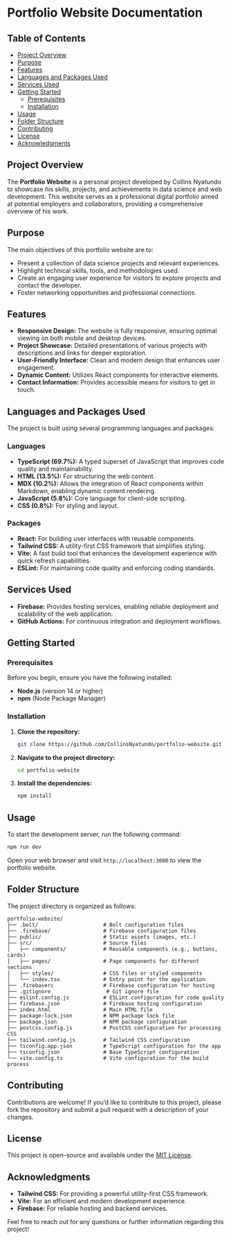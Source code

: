 # Portfolio Website Documentation

## Table of Contents
- [Project Overview](#project-overview)
- [Purpose](#purpose)
- [Features](#features)
- [Languages and Packages Used](#languages-and-packages-used)
- [Services Used](#services-used)
- [Getting Started](#getting-started)
  - [Prerequisites](#prerequisites)
  - [Installation](#installation)
- [Usage](#usage)
- [Folder Structure](#folder-structure)
- [Contributing](#contributing)
- [License](#license)
- [Acknowledgments](#acknowledgments)

## Project Overview
The **Portfolio Website** is a personal project developed by Collins Nyatundo to showcase his skills, projects, and achievements in data science and web development. This website serves as a professional digital portfolio aimed at potential employers and collaborators, providing a comprehensive overview of his work.

## Purpose
The main objectives of this portfolio website are to:
- Present a collection of data science projects and relevant experiences.
- Highlight technical skills, tools, and methodologies used.
- Create an engaging user experience for visitors to explore projects and contact the developer.
- Foster networking opportunities and professional connections.

## Features
- **Responsive Design:** The website is fully responsive, ensuring optimal viewing on both mobile and desktop devices.
- **Project Showcase:** Detailed presentations of various projects with descriptions and links for deeper exploration.
- **User-Friendly Interface:** Clean and modern design that enhances user engagement.
- **Dynamic Content:** Utilizes React components for interactive elements.
- **Contact Information:** Provides accessible means for visitors to get in touch.

## Languages and Packages Used
The project is built using several programming languages and packages:

### Languages
- **TypeScript (69.7%):** A typed superset of JavaScript that improves code quality and maintainability.
- **HTML (13.5%):** For structuring the web content.
- **MDX (10.2%):** Allows the integration of React components within Markdown, enabling dynamic content rendering.
- **JavaScript (5.8%):** Core language for client-side scripting.
- **CSS (0.8%):** For styling and layout.

### Packages
- **React:** For building user interfaces with reusable components.
- **Tailwind CSS:** A utility-first CSS framework that simplifies styling.
- **Vite:** A fast build tool that enhances the development experience with quick refresh capabilities.
- **ESLint:** For maintaining code quality and enforcing coding standards.

## Services Used
- **Firebase:** Provides hosting services, enabling reliable deployment and scalability of the web application.
- **GitHub Actions:** For continuous integration and deployment workflows.

## Getting Started

### Prerequisites
Before you begin, ensure you have the following installed:
- **Node.js** (version 14 or higher)
- **npm** (Node Package Manager)

### Installation
1. **Clone the repository:**
   ```bash
   git clone https://github.com/CollinsNyatundo/portfolio-website.git
   ```

2. **Navigate to the project directory:**
   ```bash
   cd portfolio-website
   ```

3. **Install the dependencies:**
   ```bash
   npm install
   ```

## Usage
To start the development server, run the following command:

```bash
npm run dev
```

Open your web browser and visit `http://localhost:3000` to view the portfolio website.

## Folder Structure
The project directory is organized as follows:

```
portfolio-website/
├── .bolt/                     # Bolt configuration files
├── .firebase/                 # Firebase configuration files
├── public/                    # Static assets (images, etc.)
├── src/                       # Source files
│   ├── components/            # Reusable components (e.g., buttons, cards)
│   ├── pages/                 # Page components for different sections
│   ├── styles/                # CSS files or styled components
│   └── index.tsx              # Entry point for the application
├── .firebaserc                # Firebase configuration for hosting
├── .gitignore                  # Git ignore file
├── eslint.config.js           # ESLint configuration for code quality
├── firebase.json              # Firebase hosting configuration
├── index.html                 # Main HTML file
├── package-lock.json          # NPM package lock file
├── package.json               # NPM package configuration
├── postcss.config.js          # PostCSS configuration for processing CSS
├── tailwind.config.js         # Tailwind CSS configuration
├── tsconfig.app.json          # TypeScript configuration for the app
├── tsconfig.json              # Base TypeScript configuration
└── vite.config.ts             # Vite configuration for the build process
```

## Contributing
Contributions are welcome! If you’d like to contribute to this project, please fork the repository and submit a pull request with a description of your changes.

## License
This project is open-source and available under the [MIT License](LICENSE).

## Acknowledgments
- **Tailwind CSS:** For providing a powerful utility-first CSS framework.
- **Vite:** For an efficient and modern development experience.
- **Firebase:** For reliable hosting and backend services.

Feel free to reach out for any questions or further information regarding this project!
